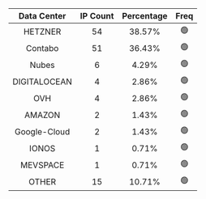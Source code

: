 | Data Center | IP Count | Percentage | Freq |
|:------------:|:--------:|:-----------:|:-----:|
| HETZNER | 54 | 38.57% | 🟢 |
| Contabo | 51 | 36.43% | 🟢 |
| Nubes | 6 | 4.29% | 🟢 |
| DIGITALOCEAN | 4 | 2.86% | 🟢 |
| OVH | 4 | 2.86% | 🟢 |
| AMAZON | 2 | 1.43% | 🟢 |
| Google-Cloud | 2 | 1.43% | 🟢 |
| IONOS | 1 | 0.71% | 🟢 |
| MEVSPACE | 1 | 0.71% | 🟢 |
| OTHER | 15 | 10.71% | 🟢 |